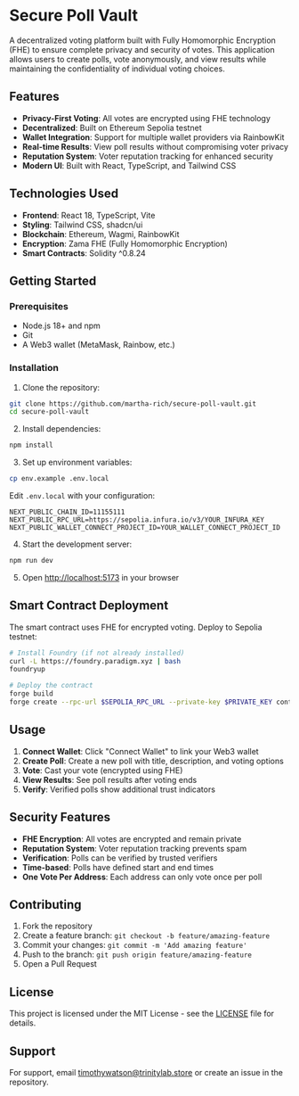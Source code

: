 # Secure Poll Vault

A decentralized voting platform built with Fully Homomorphic Encryption (FHE) to ensure complete privacy and security of votes. This application allows users to create polls, vote anonymously, and view results while maintaining the confidentiality of individual voting choices.

## Features

- **Privacy-First Voting**: All votes are encrypted using FHE technology
- **Decentralized**: Built on Ethereum Sepolia testnet
- **Wallet Integration**: Support for multiple wallet providers via RainbowKit
- **Real-time Results**: View poll results without compromising voter privacy
- **Reputation System**: Voter reputation tracking for enhanced security
- **Modern UI**: Built with React, TypeScript, and Tailwind CSS

## Technologies Used

- **Frontend**: React 18, TypeScript, Vite
- **Styling**: Tailwind CSS, shadcn/ui
- **Blockchain**: Ethereum, Wagmi, RainbowKit
- **Encryption**: Zama FHE (Fully Homomorphic Encryption)
- **Smart Contracts**: Solidity ^0.8.24

## Getting Started

### Prerequisites

- Node.js 18+ and npm
- Git
- A Web3 wallet (MetaMask, Rainbow, etc.)

### Installation

1. Clone the repository:
```bash
git clone https://github.com/martha-rich/secure-poll-vault.git
cd secure-poll-vault
```

2. Install dependencies:
```bash
npm install
```

3. Set up environment variables:
```bash
cp env.example .env.local
```

Edit `.env.local` with your configuration:
```env
NEXT_PUBLIC_CHAIN_ID=11155111
NEXT_PUBLIC_RPC_URL=https://sepolia.infura.io/v3/YOUR_INFURA_KEY
NEXT_PUBLIC_WALLET_CONNECT_PROJECT_ID=YOUR_WALLET_CONNECT_PROJECT_ID
```

4. Start the development server:
```bash
npm run dev
```

5. Open [http://localhost:5173](http://localhost:5173) in your browser

## Smart Contract Deployment

The smart contract uses FHE for encrypted voting. Deploy to Sepolia testnet:

```bash
# Install Foundry (if not already installed)
curl -L https://foundry.paradigm.xyz | bash
foundryup

# Deploy the contract
forge build
forge create --rpc-url $SEPOLIA_RPC_URL --private-key $PRIVATE_KEY contracts/SecurePollVault.sol:SecurePollVault --constructor-args $VERIFIER_ADDRESS
```

## Usage

1. **Connect Wallet**: Click "Connect Wallet" to link your Web3 wallet
2. **Create Poll**: Create a new poll with title, description, and voting options
3. **Vote**: Cast your vote (encrypted using FHE)
4. **View Results**: See poll results after voting ends
5. **Verify**: Verified polls show additional trust indicators

## Security Features

- **FHE Encryption**: All votes are encrypted and remain private
- **Reputation System**: Voter reputation tracking prevents spam
- **Verification**: Polls can be verified by trusted verifiers
- **Time-based**: Polls have defined start and end times
- **One Vote Per Address**: Each address can only vote once per poll

## Contributing

1. Fork the repository
2. Create a feature branch: `git checkout -b feature/amazing-feature`
3. Commit your changes: `git commit -m 'Add amazing feature'`
4. Push to the branch: `git push origin feature/amazing-feature`
5. Open a Pull Request

## License

This project is licensed under the MIT License - see the [LICENSE](LICENSE) file for details.

## Support

For support, email timothywatson@trinitylab.store or create an issue in the repository.
